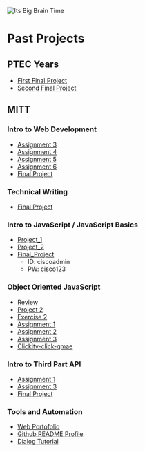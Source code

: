 ![Its Big Brain Time](assets/bigbraintime "Its Big Brain Time")

# Past Projects

## PTEC Years
- [First Final Project](https://liam-lee-66.github.io/CyberLife-Website-After-edit-Mark-booster-/index.html)
- [Second Final Project](https://liam-lee-66.github.io/MemoryExpress-Website/)

## MITT 
### Intro to Web Development
- [Assignment 3]()
- [Assignment 4]()
- [Assignment 5]()
- [Assignment 6]()
- [Final Project]()

### Technical Writing 
- [Final Project](https://liam-lee-66.github.io/SD160-Techinical-Writing-Skills---Final-Project-Portofolio/)

### Intro to JavaScript / JavaScript Basics
- [Project_1](https://liam-lee-66.github/jsb/Project-1)
- [Project_2](https://liam-lee-66.github.io/JSB_Project_2/)
- [Final_Project](https://liam-lee-66.github.io/JSB_Final_Project/)
    - ID: ciscoadmin
    - PW: cisco123

### Object Oriented JavaScript
- [Review]()
- [Project 2]()
- [Exercise 2]()
- [Assignment 1]()
- [Assignment 2]()
- [Assignment 3]()
- [Clickity-click-gmae](https://liam-lee-66.github.io/Clickity-click-gmae/)

### Intro to Third Part API
- [Assignment 1]()
- [Assignment 3]()
- [Final Project]()

### Tools and Automation
- [Web Portofolio]()
- [Github README Profile](https://github.com/Liam-Lee-66/Liam-Lee-66)
- [Dialog Tutorial](https://github.com/Liam-Lee-66/dialogTutorial)


